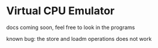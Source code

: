 <h1>Virtual CPU Emulator</h1>
docs coming soon, feel free to look in the programs

known bug: the store and loadm operations does not work
